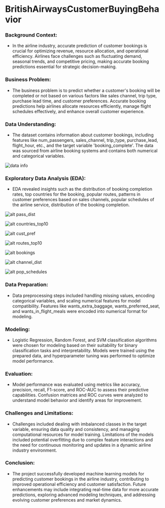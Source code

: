 # BritishAirwaysCustomerBuyingBehavior

<!-- ### The main responsibilities:

 - Completed a simulation focusing on how data science is a critical component
   of British Airways success.
 - Scraped and analysed customer review data to uncover findings,
 - Built a predictive model to understand factors that influence buying
   behaviour.
-->
  
 ### **Background Context**:

- In the airline industry, accurate prediction of customer bookings is crucial for optimizing revenue, resource allocation, and operational efficiency. Airlines face challenges such as fluctuating demand, seasonal trends, and competitive pricing, making accurate booking predictions essential for strategic decision-making.

### **Business Problem**:

- The business problem is to predict whether a customer's booking will be completed or not based on various factors like sales channel, trip type, purchase lead time, and customer preferences. Accurate booking predictions help airlines allocate resources efficiently, manage flight schedules effectively, and enhance overall customer experience.

### **Data Understanding**:

- The dataset contains information about customer bookings, including features like num_passengers, sales_channel, trip_type, purchase_lead, flight_hour, etc., and the target variable 'booking_complete'. The data was sourced from airline booking systems and contains both numerical and categorical variables.

![data info](./images/data_dict.png)

### **Exploratory Data Analysis (EDA)**:

- EDA revealed insights such as the distribution of booking completion rates, top countries for the booking, popular routes, patterns in customer preferences based on sales channels, popular schedules of the airline service, distribution of the booking completion.


![alt pass_dist](./images/pass_dist.png)  


![alt countries_top10](./images/countries_top10.png)  


![alt cust_pref](./images/cust_pref.png)  



![alt routes_top10](./images/routes_top10.png)  



![alt bookings](./images/bookings.png)  



![alt channel_dist](./images/channel_dist.png)  



![alt pop_schedules](./images/pop_schedules.png)  






### **Data Preparation**:

- Data preprocessing steps included handling missing values, encoding categorical variables, and scaling numerical features for model compatibility. Features like wants_extra_baggage, wants_preferred_seat, and wants_in_flight_meals were encoded into numerical format for modeling.

### **Modeling**:

- Logistic Regression, Random Forest, and SVM classification algorithms were chosen for modeling based on their suitability for binary classification tasks and interpretability. Models were trained using the prepared data, and hyperparameter tuning was performed to optimize model performance.

### **Evaluation**:

- Model performance was evaluated using metrics like accuracy, precision, recall, F1-score, and ROC-AUC to assess their predictive capabilities. Confusion matrices and ROC curves were analyzed to understand model behavior and identify areas for improvement.

### **Challenges and Limitations**:

- Challenges included dealing with imbalanced classes in the target variable, ensuring data quality and consistency, and managing computational resources for model training. Limitations of the models included potential overfitting due to complex feature interactions and the need for continuous monitoring and updates in a dynamic airline industry environment.

### **Conclusion**:

- The project successfully developed machine learning models for predicting customer bookings in the airline industry, contributing to improved operational efficiency and customer satisfaction. Future enhancements may include integrating real-time data for more accurate predictions, exploring advanced modeling techniques, and addressing evolving customer preferences and market dynamics.
